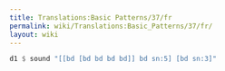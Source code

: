 ```yaml
---
title: Translations:Basic Patterns/37/fr
permalink: wiki/Translations:Basic_Patterns/37/fr/
layout: wiki
---
```


``` Haskell
d1 $ sound "[[bd [bd bd bd bd]] bd sn:5] [bd sn:3]"
```
